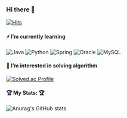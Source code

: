 ### Hi there 👋
[![Hits](https://hits.seeyoufarm.com/api/count/incr/badge.svg?url=https%3A%2F%2Fgithub.com%2Fgjbae1212%2Fhit-counter&count_bg=%23C83DC6&title_bg=%23B2D54F&icon=smugmug.svg&icon_color=%23E7E7E7&title=%EC%9D%B8%EA%B8%B0%EC%9F%81%EC%9D%B4%EC%9D%98+%EC%82%B6&edge_flat=false)](https://hits.seeyoufarm.com)

#### ⚡ I’m currently learning 
![Java](https://img.shields.io/badge/java-%23ED8B00.svg?style=for-the-badge&logo=java&logoColor=white) ![Python](https://img.shields.io/badge/python-3670A0?style=for-the-badge&logo=python&logoColor=ffdd54) ![Spring](https://img.shields.io/badge/spring-%236DB33F.svg?style=for-the-badge&logo=spring&logoColor=white) ![Oracle](https://img.shields.io/badge/Oracle-F80000?style=for-the-badge&logo=oracle&logoColor=white)    ![MySQL](https://img.shields.io/badge/mysql-%2300f.svg?style=for-the-badge&logo=mysql&logoColor=white)



#### 🌱 I’m interested in solving algorithm
[![Solved.ac Profile](http://mazassumnida.wtf/api/v2/generate_badge?boj=ghdwltn0204)](https://solved.ac/ghdwltn0204/)



####  🏆 My Stats: 🏆
![Anurag's GitHub stats](https://github-readme-stats.vercel.app/api?username=jisoohong&show_icons=true&theme=radical)
</center>

<!---
jisooHong/jisooHong is a ✨ special ✨ repository because its `README.md` (this file) appears on your GitHub profile.
You can click the Preview link to take a look at your changes.
--->
